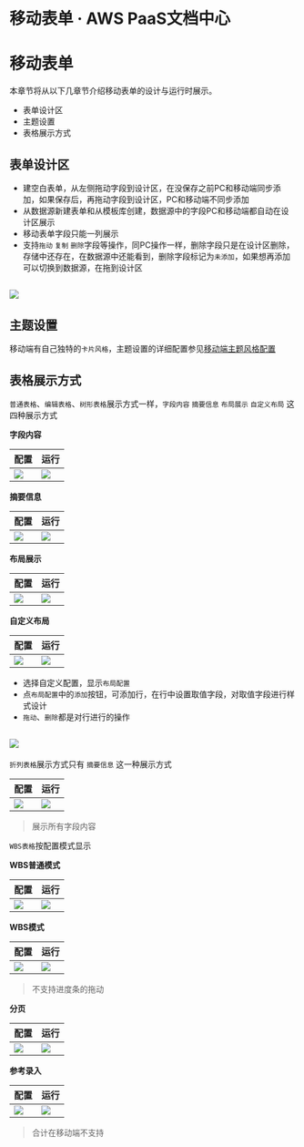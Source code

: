 # 移动表单 · AWS PaaS文档中心

# 移动表单

本章节将从以下几章节介绍移动表单的设计与运行时展示。

  * 表单设计区
  * 主题设置
  * 表格展示方式

## 表单设计区

  * 建空白表单，从左侧拖动字段到设计区，在没保存之前PC和移动端同步添加，如果保存后，再拖动字段到设计区，PC和移动端不同步添加
  * 从数据源新建表单和从模板库创建，数据源中的字段PC和移动端都自动在设计区展示
  * 移动表单字段只能一列展示
  * 支持`拖动` `复制` `删除`字段等操作，同PC操作一样，删除字段只是在设计区删除，存储中还存在，在数据源中还能看到，删除字段标记为`未添加`，如果想再添加可以切换到数据源，在拖到设计区

[![](https://docs.awspaas.com/user-manual/aws-pass-console-user-manual-form-vue-64ga/mobile/design1.png)](<design1.png>)  
---  
  
## 主题设置

移动端有自己独特的`卡片风格`，主题设置的详细配置参见[移动端主题风格配置](<../zt/README.html#mobilestyle>)

## 表格展示方式

`普通表格`、`编辑表格`、`树形表格`展示方式一样，`字段内容` `摘要信息` `布局展示` `自定义布局` 这四种展示方式

**字段内容**

配置  | 运行   
---|---  
[![](https://docs.awspaas.com/user-manual/aws-pass-console-user-manual-form-vue-64ga/mobile/mobile1.1.png)](<mobile1.1.png>) | [![](https://docs.awspaas.com/user-manual/aws-pass-console-user-manual-form-vue-64ga/mobile/mobile1.png)](<mobile1.png>)  
  
**摘要信息**

配置  | 运行   
---|---  
[![](https://docs.awspaas.com/user-manual/aws-pass-console-user-manual-form-vue-64ga/mobile/mobile2.1.png)](<mobile2.1.png>) | [![](https://docs.awspaas.com/user-manual/aws-pass-console-user-manual-form-vue-64ga/mobile/mobile2.png)](<mobile2.png>)  
  
**布局展示**

配置  | 运行   
---|---  
[![](https://docs.awspaas.com/user-manual/aws-pass-console-user-manual-form-vue-64ga/mobile/mobile3.1.png)](<mobile3.1.png>) | [![](https://docs.awspaas.com/user-manual/aws-pass-console-user-manual-form-vue-64ga/mobile/mobile3.png)](<mobile3.png>)  
  
**自定义布局**

配置  | 运行   
---|---  
[![](https://docs.awspaas.com/user-manual/aws-pass-console-user-manual-form-vue-64ga/mobile/mobile9.1.png)](<mobile9.1.png>) | [![](https://docs.awspaas.com/user-manual/aws-pass-console-user-manual-form-vue-64ga/mobile/mobile9.png)](<mobile9.png>)  
  
  * 选择自定义配置，显示`布局配置`
  * 点`布局配置`中的`添加`按钮，可添加行，在行中设置取值字段，对取值字段进行样式设计
  * `拖动`、`删除`都是对行进行的操作

[![](https://docs.awspaas.com/user-manual/aws-pass-console-user-manual-form-vue-64ga/mobile/mobile10.gif)](<mobile10.gif>)  
---  
  
`折列表格`展示方式只有 `摘要信息` 这一种展示方式

配置  | 运行   
---|---  
[![](https://docs.awspaas.com/user-manual/aws-pass-console-user-manual-form-vue-64ga/mobile/mobile4.1.png)](<mobile4.1.png>) | [![](https://docs.awspaas.com/user-manual/aws-pass-console-user-manual-form-vue-64ga/mobile/mobile4.png)](<mobile4.png>)  
  
> 展示所有字段内容

`WBS表格`按配置模式显示

**WBS普通模式**

配置  | 运行   
---|---  
[![](https://docs.awspaas.com/user-manual/aws-pass-console-user-manual-form-vue-64ga/mobile/mobile5.1.png)](<mobile5.1.png>) | [![](https://docs.awspaas.com/user-manual/aws-pass-console-user-manual-form-vue-64ga/mobile/mobile5.png)](<mobile5.png>)  
  
**WBS模式**

配置  | 运行   
---|---  
[![](https://docs.awspaas.com/user-manual/aws-pass-console-user-manual-form-vue-64ga/mobile/mobile6.1.png)](<mobile6.1.png>) | [![](https://docs.awspaas.com/user-manual/aws-pass-console-user-manual-form-vue-64ga/mobile/mobile6.png)](<mobile6.png>)  
  
> 不支持进度条的拖动

**分页**

配置  | 运行   
---|---  
[![](https://docs.awspaas.com/user-manual/aws-pass-console-user-manual-form-vue-64ga/mobile/mobile7.1.png)](<mobile7.1.png>) | [![](https://docs.awspaas.com/user-manual/aws-pass-console-user-manual-form-vue-64ga/mobile/mobile7.png)](<mobile7.png>)  
  
**参考录入**

配置  | 运行   
---|---  
[![](https://docs.awspaas.com/user-manual/aws-pass-console-user-manual-form-vue-64ga/mobile/mobile8.1.png)](<mobile8.1.png>) | [![](https://docs.awspaas.com/user-manual/aws-pass-console-user-manual-form-vue-64ga/mobile/mobile8.gif)](<mobile8.gif>)  
  
> 合计在移动端不支持
